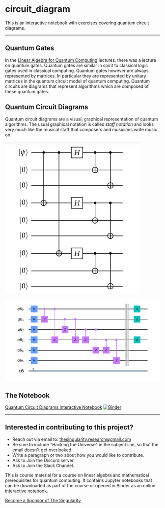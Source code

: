 # circuit_diagram
This is an interactive notebook with exercises covering quantum circuit diagrams.

---

## Quantum Gates

In the [Linear Algebra for Quantum Computing](https://the-singularity-research.github.io/linear_algebra_for_quantum_computing/) lectures, there was a lecture on quantum gates. Quantum gates are similar in spirit to classical logic gates used in classical computing. Quantum gates however are always represented by matrices. In particular they are represented by unitary matrices in the quantum circuit model of quantum computing. Quantum circuits are diagrams that represent algorithms which are composed of these quantum gates. 

## Quantum Circuit Diagrams

Quantum circuit diagrams are a visual, graphical representation of quantum algorithms. The usual graphical notation is called *staff notation* and looks very much like the musical staff that composers and musicians write music on. 

![Shor's Code Circuit](Shor_code.png)

![Graph State Circuit](graph_state_circuit.png)

## The Notebook

[Quantum Circuit Diagrams Interactive Notebook](https://mybinder.org/v2/gh/The-Singularity-Research/circuit_diagram/1e25770390413e5c2a7d02f598c502a20a3b0dd3?filepath=circuit_diagrams.ipynb)
[![Binder](https://mybinder.org/badge_logo.svg)](https://mybinder.org/v2/gh/The-Singularity-Research/circuit_diagram/master?filepath=circuit_diagrams.ipynb)

---

## Interested in contributing to this project? 
- Reach out via email to: thesingularity.research@gmail.com
- Be sure to include "Hacking the Universe" in the subject line, so that the email doesn't get overlooked. 
- Write a paragraph or two about how you would like to contribute.
- Ask to Join the Discord server. 
- Ask to Join the Slack Channel.

This is course material for a course on linear algebra and mathematical prerequisites for quantum computing. It contains Jupyter notebooks that can be downloaded as part of the course or opened in Binder as an online interactive notebook. 

[Become a Sponsor of The Singularity](https://github.com/sponsors/The-Singularity-Research)
